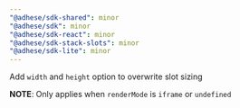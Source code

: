 ```yaml
---
"@adhese/sdk-shared": minor
"@adhese/sdk": minor
"@adhese/sdk-react": minor
"@adhese/sdk-stack-slots": minor
"@adhese/sdk-lite": minor
---
```


Add `width` and `height` option to overwrite slot sizing

**NOTE**: Only applies when `renderMode` is `iframe` or `undefined`
